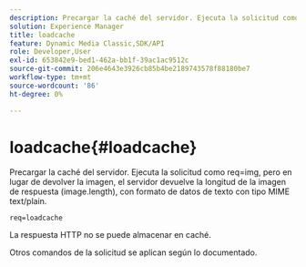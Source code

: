 ```yaml
---
description: Precargar la caché del servidor. Ejecuta la solicitud como req=img, pero en lugar de devolver la imagen, el servidor devuelve la longitud de la imagen de respuesta (image.length), con formato de datos de texto con tipo MIME text/plain.
solution: Experience Manager
title: loadcache
feature: Dynamic Media Classic,SDK/API
role: Developer,User
exl-id: 653842e9-bed1-462a-bb1f-39ac1ac9512c
source-git-commit: 206e4643e3926cb85b4be2189743578f88180be7
workflow-type: tm+mt
source-wordcount: '86'
ht-degree: 0%

---
```


# loadcache{#loadcache}

Precargar la caché del servidor. Ejecuta la solicitud como req=img, pero en lugar de devolver la imagen, el servidor devuelve la longitud de la imagen de respuesta (image.length), con formato de datos de texto con tipo MIME text/plain.

`req=loadcache`

La respuesta HTTP no se puede almacenar en caché.

Otros comandos de la solicitud se aplican según lo documentado.
